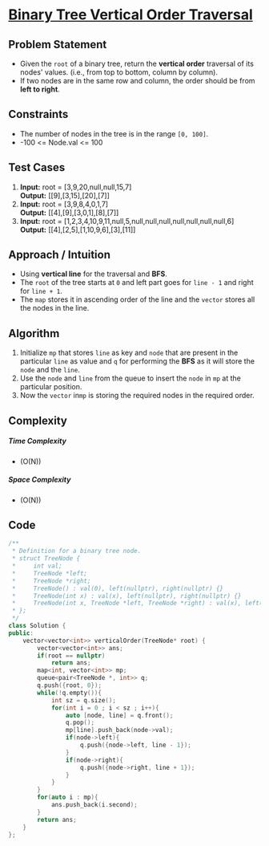 # [Binary Tree Vertical Order Traversal](https://leetcode.com/problems/binary-tree-vertical-order-traversal/description/)

## Problem Statement
- Given the `root` of a binary tree, return the **vertical order** traversal of its nodes' values. (i.e., from top to bottom, column by column).
- If two nodes are in the same row and column, the order should be from **left to right**.



## Constraints
- The number of nodes in the tree is in the range `[0, 100]`.
- -100 <= Node.val <= 100



## Test Cases
1. **Input:**  root = [3,9,20,null,null,15,7] <br>
**Output:** \[[9],[3,15],[20],[7]]
2. **Input:** root = [3,9,8,4,0,1,7] <br>
**Output:** \[[4],[9],[3,0,1],[8],[7]]
3. **Input:** root = [1,2,3,4,10,9,11,null,5,null,null,null,null,null,null,null,6] <br>
**Output:** \[[4],[2,5],[1,10,9,6],[3],[11]]



## Approach / Intuition 
- Using **vertical line** for the traversal and **BFS**.
- The `root` of the tree starts at `0` and left part goes for `line - 1` and right for `line + 1`.
- The `map` stores it in ascending order of the line and the `vector` stores all the nodes in the line.




## Algorithm 
1. Initialize `mp` that stores `line` as key and `node` that are present in the particular `line` as value and `q` for performing the **BFS** as it will store the `node` and the `line`.
2. Use the `node` and `line` from the queue to insert the `node` in `mp` at the particular position.
3. Now the `vector` in`mp` is storing the required nodes in the required order.



## Complexity
##### Time Complexity
- \(O(N)\)
##### Space Complexity
- \(O(N)\)



## Code
```cpp
/**
 * Definition for a binary tree node.
 * struct TreeNode {
 *     int val;
 *     TreeNode *left;
 *     TreeNode *right;
 *     TreeNode() : val(0), left(nullptr), right(nullptr) {}
 *     TreeNode(int x) : val(x), left(nullptr), right(nullptr) {}
 *     TreeNode(int x, TreeNode *left, TreeNode *right) : val(x), left(left), right(right) {}
 * };
 */
class Solution {
public:
    vector<vector<int>> verticalOrder(TreeNode* root) {
        vector<vector<int>> ans;
        if(root == nullptr)
            return ans;
        map<int, vector<int>> mp;
        queue<pair<TreeNode *, int>> q;
        q.push({root, 0});
        while(!q.empty()){
            int sz = q.size();
            for(int i = 0 ; i < sz ; i++){
                auto [node, line] = q.front();
                q.pop();
                mp[line].push_back(node->val);
                if(node->left){
                    q.push({node->left, line - 1});
                }
                if(node->right){
                    q.push({node->right, line + 1});
                }
            }
        }
        for(auto i : mp){
            ans.push_back(i.second);
        }
        return ans;
    }
};
```